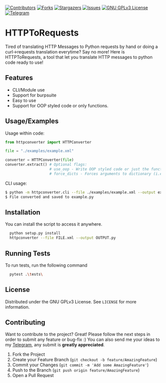 [![Contributors][contributors-shield]][contributors-url]
[![Forks][forks-shield]][forks-url]
[![Stargazers][stars-shield]][stars-url]
[![Issues][issues-shield]][issues-url]
[![GNU GPLv3 License][license-shield]][license-url]
[![Telegram][telegram-shield]][telegram-url]


# HTTPToRequests

Tired of translating HTTP Messages to Python requests by hand or doing a curl->requests translation everytime? Say no more! Here is HTTPToRequests, a tool that let you translate HTTP messages to python code ready to use!
## Features

- CLI/Module use
- Support for burpsuite
- Easy to use
- Support for OOP styled code or only functions.


## Usage/Examples

Usage within code:
```python
from httpconverter import HTTPConverter 

file = "./examples/example.xml"

converter = HTTPConverter(file)
converter.extract() # Optional flags:
                    # use_oop - Write OOP styled code or just the functions. False by default
                    # force_dicts - Forces arguments to dictionary (i.e. form-data, params, etc.). False by default
```

CLI usage:
```bash
$ python -m httpconverter.cli --file ./examples/example.xml --output example.py
$ File converted and saved to example.py

```



## Installation

You can install the script to access it anywhere.

```bash
  python setup.py install
  httpconverter --file FILE.xml --output OUTPUT.py
```
    
## Running Tests

To run tests, run the following command

```bash
  pytest .\tests\
```


## License

Distributed under the GNU GPLv3 License. See `LICENSE` for more information.




## Contributing

Want to contribute to the project? Great! Please follow the next steps in order to submit any feature or bug-fix :) You can also send me your ideas to my [Telegram](https://t.me/freshSauce), any submit is **greatly appreciated**.

1. Fork the Project
2. Create your Feature Branch (`git checkout -b feature/AmazingFeature`)
3. Commit your Changes (`git commit -m 'Add some AmazingFeature'`)
4. Push to the Branch (`git push origin feature/AmazingFeature`)
5. Open a Pull Request

[contributors-shield]: https://img.shields.io/github/contributors/freshSauce/HTTPToRequests.svg?style=for-the-badge
[contributors-url]: https://github.com/freshSauce/HTTPToRequests/graphs/contributors
[forks-shield]: https://img.shields.io/github/forks/freshSauce/HTTPToRequests.svg?style=for-the-badge
[forks-url]: https://github.com/freshSauce/HTTPToRequests/network/members
[stars-shield]: https://img.shields.io/github/stars/freshSauce/HTTPToRequests.svg?style=for-the-badge
[stars-url]: https://github.com/freshSauce/HTTPToRequests/stargazers
[issues-shield]: https://img.shields.io/github/issues/freshSauce/HTTPToRequests.svg?style=for-the-badge
[issues-url]: https://github.com/freshSauce/HTTPToRequests/issues
[license-shield]: https://img.shields.io/github/license/freshSauce/HTTPToRequests.svg?style=for-the-badge&cacheSeconds=3600
[license-url]: https://github.com/freshSauce/HTTPToRequests/blob/main/LICENSE
[telegram-shield]: https://img.shields.io/badge/-@freshSauce-black?style=for-the-badge&logo=telegram&colorB=0af
[telegram-url]: https://t.me/freshSauce
